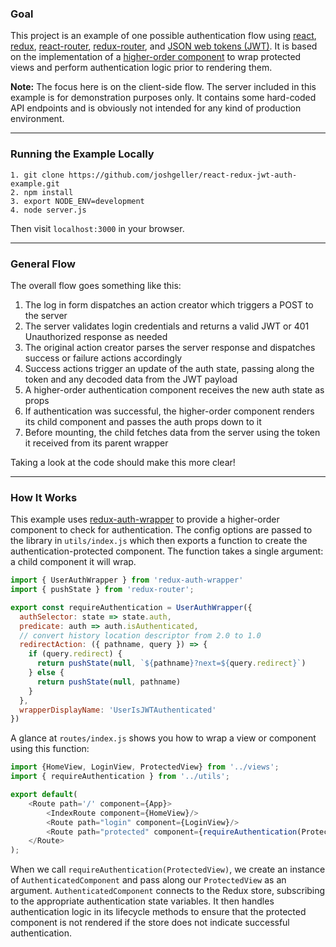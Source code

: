 ### Goal

This project is an example of one possible authentication flow using [react](https://github.com/facebook/react), [redux](https://github.com/rackt/redux), [react-router](https://github.com/rackt/react-router), [redux-router](https://github.com/rackt/redux-router), and [JSON web tokens (JWT)](http://jwt.io/). It is based on the implementation of a [higher-order component](https://medium.com/@dan_abramov/mixins-are-dead-long-live-higher-order-components-94a0d2f9e750)
to wrap protected views and perform authentication logic prior to rendering them.

**Note:** The focus here is on the client-side flow. The server included in this example is for demonstration purposes only.
It contains some hard-coded API endpoints and is obviously not intended for any
kind of production environment.

---

### Running the Example Locally
````
1. git clone https://github.com/joshgeller/react-redux-jwt-auth-example.git
2. npm install
3. export NODE_ENV=development
4. node server.js
````
Then visit `localhost:3000` in your browser.

---

### General Flow

The overall flow goes something like this:

1. The log in form dispatches an action creator which triggers a POST to the server
2. The server validates login credentials and returns a valid JWT or 401 Unauthorized response as needed
3. The original action creator parses the server response and dispatches success or failure actions accordingly
4. Success actions trigger an update of the auth state, passing along the token and any decoded data from the JWT payload
5. A higher-order authentication component receives the new auth state as props
6. If authentication was successful, the higher-order component renders its child component and passes the auth props down to it
7. Before mounting, the child fetches data from the server using the token it received from its parent wrapper

Taking a look at the code should make this more clear!

---

### How It Works

This example uses [redux-auth-wrapper](https://github.com/mjrussell/redux-auth-wrapper) to provide a higher-order component
to check for authentication. The config options are passed to the library in `utils/index.js` which then exports a function to create
the authentication-protected component. The function takes a single argument: a child component it will wrap.


```javascript
import { UserAuthWrapper } from 'redux-auth-wrapper'
import { pushState } from 'redux-router';

export const requireAuthentication = UserAuthWrapper({
  authSelector: state => state.auth,
  predicate: auth => auth.isAuthenticated,
  // convert history location descriptor from 2.0 to 1.0
  redirectAction: ({ pathname, query }) => {
    if (query.redirect) {
      return pushState(null, `${pathname}?next=${query.redirect}`)
    } else {
      return pushState(null, pathname)
    }
  },
  wrapperDisplayName: 'UserIsJWTAuthenticated'
})
```
A glance at `routes/index.js` shows you how to wrap a view or component using this function:

```javascript
import {HomeView, LoginView, ProtectedView} from '../views';
import { requireAuthentication } from '../utils';

export default(
    <Route path='/' component={App}>
        <IndexRoute component={HomeView}/>
        <Route path="login" component={LoginView}/>
        <Route path="protected" component={requireAuthentication(ProtectedView)}/>
    </Route>
);
```

When we call `requireAuthentication(ProtectedView)`, we create an instance of `AuthenticatedComponent` and pass along our `ProtectedView` as an argument. `AuthenticatedComponent` connects to the Redux store, subscribing to the appropriate authentication state variables. It then handles authentication logic in its lifecycle methods to ensure that the protected component is not rendered if the store does not indicate successful authentication.
